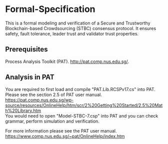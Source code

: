# Formal-Specification
This is a formal modeling and verification of a Secure and Trustworthy Blockchain-based Crowdsourcing (STBC) consensus protocol.
It ensures safety, fault tolerance, leader trust and validator trust properties.

## Prerequisites
Process Analysis Toolkit (PAT). http://pat.comp.nus.edu.sg/.

## Analysis in PAT
You are required to first load and compile "PAT.Lib.RCSPv17.cs" into PAT. Please see the section 2.5 of PAT user manual. 
https://pat.comp.nus.edu.sg/wp-source/resources/OnlineHelp/htm/scr/2%20Getting%20Started/2.5%20Math%20Library.htm  
You would need to open "Model-STBC-7.csp" into PAT and you can check grammar, perform simulation and verification.

For more information please see the PAT user manual. https://www.comp.nus.edu.sg/~pat/OnlineHelp/index.htm
